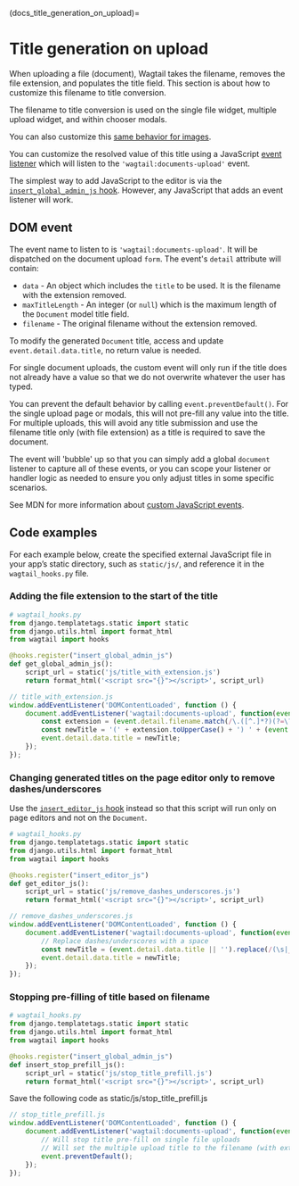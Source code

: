 (docs_title_generation_on_upload)=

# Title generation on upload

When uploading a file (document), Wagtail takes the filename, removes the file extension, and populates the title field. This section is about how to customize this filename to title conversion.

The filename to title conversion is used on the single file widget, multiple upload widget, and within chooser modals.

You can also customize this [same behavior for images](../images/title_generation_on_upload).

You can customize the resolved value of this title using a JavaScript [event listener](https://developer.mozilla.org/en-US/docs/Web/API/EventTarget/addEventListener) which will listen to the `'wagtail:documents-upload'` event.

The simplest way to add JavaScript to the editor is via the [`insert_global_admin_js` hook](insert_global_admin_js). However, any JavaScript that adds an event listener will work.

## DOM event

The event name to listen to is `'wagtail:documents-upload'`. It will be dispatched on the document upload `form`. The event's `detail` attribute will contain:

-   `data` - An object which includes the `title` to be used. It is the filename with the extension removed.
-   `maxTitleLength` - An integer (or `null`) which is the maximum length of the `Document` model title field.
-   `filename` - The original filename without the extension removed.

To modify the generated `Document` title, access and update `event.detail.data.title`, no return value is needed.

For single document uploads, the custom event will only run if the title does not already have a value so that we do not overwrite whatever the user has typed.

You can prevent the default behavior by calling `event.preventDefault()`. For the single upload page or modals, this will not pre-fill any value into the title. For multiple uploads, this will avoid any title submission and use the filename title only (with file extension) as a title is required to save the document.

The event will 'bubble' up so that you can simply add a global `document` listener to capture all of these events, or you can scope your listener or handler logic as needed to ensure you only adjust titles in some specific scenarios.

See MDN for more information about [custom JavaScript events](https://developer.mozilla.org/en-US/docs/Web/Events/Creating_and_triggering_events).

## Code examples

For each example below, create the specified external JavaScript file in your app’s static directory, such as `static/js/`, and reference it in the `wagtail_hooks.py` file.

### Adding the file extension to the start of the title

```python
# wagtail_hooks.py
from django.templatetags.static import static
from django.utils.html import format_html
from wagtail import hooks

@hooks.register("insert_global_admin_js")
def get_global_admin_js():
    script_url = static('js/title_with_extension.js')
    return format_html('<script src="{}"></script>', script_url)

```

```javascript
// title_with_extension.js
window.addEventListener('DOMContentLoaded', function () {
    document.addEventListener('wagtail:documents-upload', function(event) {
        const extension = (event.detail.filename.match(/\.([^.]*?)(?=\?|#|$)/) || [''])[1];
        const newTitle = '(' + extension.toUpperCase() + ') ' + (event.detail.data.title || '');
        event.detail.data.title = newTitle;
    });
});
```


### Changing generated titles on the page editor only to remove dashes/underscores

Use the [`insert_editor_js` hook](insert_editor_js) instead so that this script will run only on page editors and not on the `Document`.

```python
# wagtail_hooks.py
from django.templatetags.static import static
from django.utils.html import format_html
from wagtail import hooks

@hooks.register("insert_editor_js")
def get_editor_js():
    script_url = static('js/remove_dashes_underscores.js')
    return format_html('<script src="{}"></script>', script_url)

```

```javascript
// remove_dashes_underscores.js
window.addEventListener('DOMContentLoaded', function () {
    document.addEventListener('wagtail:documents-upload', function(event) {
        // Replace dashes/underscores with a space
        const newTitle = (event.detail.data.title || '').replace(/(\s|_|-)/g, " ");
        event.detail.data.title = newTitle;
    });
});
```

### Stopping pre-filling of title based on filename

```python
# wagtail_hooks.py
from django.templatetags.static import static
from django.utils.html import format_html
from wagtail import hooks

@hooks.register("insert_global_admin_js")
def insert_stop_prefill_js():
    script_url = static('js/stop_title_prefill.js')
    return format_html('<script src="{}"></script>', script_url)

```

Save the following code as static/js/stop_title_prefill.js

```javascript
// stop_title_prefill.js
window.addEventListener('DOMContentLoaded', function () {
    document.addEventListener('wagtail:documents-upload', function(event) {
        // Will stop title pre-fill on single file uploads
        // Will set the multiple upload title to the filename (with extension)
        event.preventDefault();
    });
});
```
